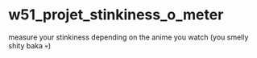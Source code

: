 # w51_projet_stinkiness_o_meter
measure your stinkiness depending on the anime you watch (you smelly shity baka :skull:)
